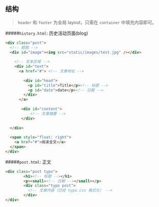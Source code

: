 结构
-----

> `header` 和 `footer` 为全局 layout，只需在 `container` 中填充内容即可。

#####`history.html`: 历史活动页面(blog)

```html
<div class="post">
  <!-- 题图 -->
  <div id="image"><img src="static/images/test.jpg" /></div>
  
    <!-- 文本区域 -->
    <div id="text">
      <a href="#"> <!-- 文章地址 -->
        
        <div id="head">
          <p id="title">Title</p><!-- 标题 -->
          <p id="date">date</p><!-- 日期 -->
        </div>
      </a>
        
       <div id="content">
           <!-- 文章摘要 -->
       </div>
          
  </div>
        
  <span style="float: right">
    <a href="#">阅读全文</a>
  </span>
</div>
```

#####`post.html`: 正文

```html
<div class="post typo">
        <h1><!-- 标题 --></h1> 
        <p><small><!-- 日期 --></small></p> 
        <div class="typo post">
          <!-- 文章内容（已经 typo.css 格式化） -->
        </div>
</div>
```